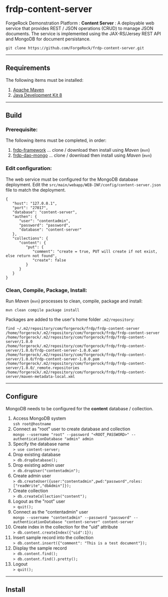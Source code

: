 # frdp-content-server

ForgeRock Demonstration Platform : **Content Server** : A deployable web service that provides REST / JSON operations (CRUD) to manage JSON documents.  The service is implemented using the JAX-RS/Jersey REST API and MongoDB for document persistance.

`git clone https://github.com/ForgeRock/frdp-content-server.git`

---

## Requirements

The following items must be installed:

1. [Apache Maven](https://maven.apache.org/)
1. [Java Development Kit 8](https://openjdk.java.net/)

---

## Build

### Prerequisite:

The following items must be completed, in order:

1. [frdp-framework](https://github.com/ForgeRock/frdp-framework) ... clone / download then install using *Maven* (`mvn`)
1. [frdp-dao-mongo](https://github.com/ForgeRock/frdp-dao-mongo) ... clone / download then install using *Maven* (`mvn`)

### Edit configuration:

The web service must be configured for the MongoDB database deployment.  Edit the `src/main/webapp/WEB-INF/config/content-server.json` file to match the deployment.

```
{
   "host": "127.0.0.1",
   "port": "27017",
   "database": "content-server",
   "authen": {
      "user": "contentadmin",
      "password": "password",
      "database": "content-server"
   },
   "collections": {
      "content": {
         "put": {
            "comment": "create = true, PUT will create if not exist, else return not found",
            "create": false
         }
      }
   }
}
```

### Clean, Compile, Package, Install:

Run *Maven* (`mvn`) processes to clean, compile, package and install:

```
mvn clean compile package install
```

Packages are added to the user's home folder `.m2/repository`: 

```
find ~/.m2/repository/com/forgerock/frdp/frdp-content-server
/home/forgerock/.m2/repository/com/forgerock/frdp/frdp-content-server
/home/forgerock/.m2/repository/com/forgerock/frdp/frdp-content-server/1.0.0
/home/forgerock/.m2/repository/com/forgerock/frdp/frdp-content-server/1.0.0/frdp-content-server-1.0.0.war
/home/forgerock/.m2/repository/com/forgerock/frdp/frdp-content-server/1.0.0/frdp-content-server-1.0.0.pom
/home/forgerock/.m2/repository/com/forgerock/frdp/frdp-content-server/1.0.0/_remote.repositories
/home/forgerock/.m2/repository/com/forgerock/frdp/frdp-content-server/maven-metadata-local.xml
```

---

## Configure

MongoDB needs to be configured for the **content** database / collection.

1. Access MongoDB system \
`ssh root@hostname`
1. Connect as "root" user to create database and collection \
`mongo --username "root" --password "<ROOT_PASSWORD>" --authenticationDatabase "admin" admin`
1. Specify the database name \
`> use content-server;`
1. Drop existing database \
`> db.dropDatabase();`
1. Drop existing admin user \
`> db.dropUser("contentadmin");`
1. Create admin user \
`> db.createUser({user:"contentadmin",pwd:"password",roles:["readWrite","dbAdmin"]});`
1. Create collection \
`> db.createCollection("content");`
1. Logout as the "root" user \
`> quit();`
1. Connect as the "contentadmin" user \
`mongo --username "contentadmin" --password "password" --authenticationDatabase "content-server" content-server`
1. Create index in the collection for the "uid" attribute \
`> db.content.createIndex({"uid":1});`
1. Insert sample record into the collection \
`> db.content.insert({"comment": "This is a test document"});`
1. Display the sample record \
`> db.content.find();` \
`> db.content.find().pretty();`
1. Logout \
`> quit();`

---

## Install

